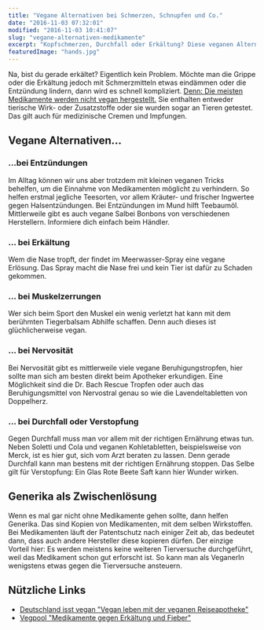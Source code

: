 ```yaml
---
title: "Vegane Alternativen bei Schmerzen, Schnupfen und Co."
date: "2016-11-03 07:32:01"
modified: "2016-11-03 10:41:07"
slug: "vegane-alternativen-medikamente"
excerpt: "Kopfschmerzen, Durchfall oder Erkältung? Diese veganen Alternativen helfen, damit du keine Medikamente nehmen musst. "
featuredImage: "hands.jpg"
---
```


Na, bist du gerade erkältet? Eigentlich kein Problem. Möchte man die Grippe oder die Erkältung jedoch mit Schmerzmitteln etwas eindämmen oder die Entzündung lindern, dann wird es schnell kompliziert. [Denn: Die meisten Medikamente werden nicht vegan hergestellt.](https://www.veganblatt.com/medikamente-nicht-vegan) Sie enthalten entweder tierische Wirk- oder Zusatzstoffe oder sie wurden sogar an Tieren getestet. Das gilt auch für medizinische Cremen und Impfungen.

## Vegane Alternativen...

### ...bei Entzündungen

Im Alltag können wir uns aber trotzdem mit kleinen veganen Tricks behelfen, um die Einnahme von Medikamenten möglicht zu verhindern. So helfen erstmal jegliche Teesorten, vor allem Kräuter- und frischer Ingwertee gegen Halsentzündungen. Bei Entzündungen im Mund hilft Teebaumöl. Mittlerweile gibt es auch vegane Salbei Bonbons von verschiedenen Herstellern. Informiere dich einfach beim Händler.

### ... bei Erkältung

Wem die Nase tropft, der findet im Meerwasser-Spray eine vegane Erlösung. Das Spray macht die Nase frei und kein Tier ist dafür zu Schaden gekommen.

### ... bei Muskelzerrungen

Wer sich beim Sport den Muskel ein wenig verletzt hat kann mit dem berühmten Tiegerbalsam Abhilfe schaffen. Denn auch dieses ist glüchlicherweise vegan.

### ... bei Nervosität

Bei Nervosität gibt es mittlerweile viele vegane Beruhigungstropfen, hier sollte man sich am besten direkt beim Apotheker erkundigen. Eine Möglichkeit sind die Dr. Bach Rescue Tropfen oder auch das Beruhigungsmittel von Nervostral genau so wie die Lavendeltabletten von Doppelherz.

### ... bei Durchfall oder Verstopfung

Gegen Durchfall muss man vor allem mit der richtigen Ernährung etwas tun. Neben Soletti und Cola und veganen Kohletabletten, beispielsweise von Merck, ist es hier gut, sich vom Arzt beraten zu lassen. Denn gerade Durchfall kann man bestens mit der richtigen Ernährung stoppen. Das Selbe gilt für Verstopfung: Ein Glas Rote Beete Saft kann hier Wunder wirken.

## Generika als Zwischenlösung

Wenn es mal gar nicht ohne Medikamente gehen sollte, dann helfen Generika. Das sind Kopien von Medikamenten, mit dem selben Wirkstoffen. Bei Medikamenten läuft der Patentschutz nach einiger Zeit ab, das bedeutet dann, dass auch andere Hersteller diese kopieren dürfen. Der einzige Vorteil hier: Es werden meistens keine weiteren Tierversuche durchgeführt, weil das Medikament schon gut erforscht ist. So kann man als VeganerIn wenigstens etwas gegen die Tierversuche ansteuern.

## Nützliche Links

*   [Deutschland isst vegan "Vegan leben mit der veganen Reiseapotheke"](https://www.deutschlandistvegan.de/wehwehchen-unterwegs-die-ultimative-vegane-reiseapotheke/)
*   [Vegpool "Medikamente gegen Erkältung und Fieber"](https://www.vegpool.de/magazin/medikamente-erkaeltung-vegan.html)
